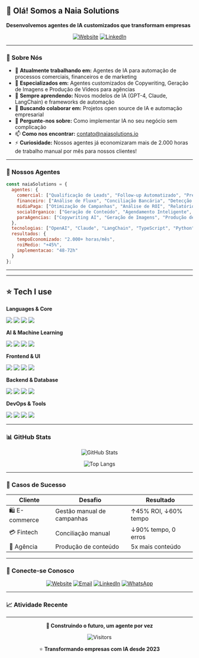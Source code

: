 ## 👋 Olá! Somos a Naia Solutions

**Desenvolvemos agentes de IA customizados que transformam empresas**

<div align="center">
  
[![Website](https://img.shields.io/badge/🌐-naiasolutions.io-blue?style=for-the-badge)](https://naiasolutions.io/)
[![LinkedIn](https://img.shields.io/badge/LinkedIn-Follow-0077B5?style=for-the-badge&logo=linkedin)](https://linkedin.com/company/naiasolutions)

</div>

---

### 🤖 Sobre Nós

- 🔭 **Atualmente trabalhando em:** Agentes de IA para automação de processos comerciais, financeiros e de marketing
- 💼 **Especializados em:** Agentes customizados de Copywriting, Geração de Imagens e Produção de Vídeos para agências
- 🌱 **Sempre aprendendo:** Novos modelos de IA (GPT-4, Claude, LangChain) e frameworks de automação
- 👯 **Buscando colaborar em:** Projetos open source de IA e automação empresarial
- 💬 **Pergunte-nos sobre:** Como implementar IA no seu negócio sem complicação
- 📫 **Como nos encontrar:** contato@naiasolutions.io
- ⚡ **Curiosidade:** Nossos agentes já economizaram mais de 2.000 horas de trabalho manual por mês para nossos clientes!

---

### 🚀 Nossos Agentes

```javascript
const naiaSolutions = {
  agentes: {
    comercial: ["Qualificação de Leads", "Follow-up Automatizado", "Previsão de Vendas"],
    financeiro: ["Análise de Fluxo", "Conciliação Bancária", "Detecção de Anomalias"],
    midiaPaga: ["Otimização de Campanhas", "Análise de ROI", "Relatórios Multi-plataforma"],
    socialOrganico: ["Geração de Conteúdo", "Agendamento Inteligente", "Análise de Engajamento"],
    paraAgencias: ["Copywriting AI", "Geração de Imagens", "Produção de Vídeos"]
  },
  tecnologias: ["OpenAI", "Claude", "LangChain", "TypeScript", "Python", "Next.js"],
  resultados: {
    tempoEconomizado: "2.000+ horas/mês",
    roiMedio: "+45%",
    implementacao: "48-72h"
  }
};
```

---

---

## ⭐ Tech I use

**Languages & Core**

<p>
  <img src="https://img.shields.io/badge/TypeScript-3178C6?logo=typescript&logoColor=white&style=for-the-badge" />
  <img src="https://img.shields.io/badge/Python-3776AB?logo=python&logoColor=white&style=for-the-badge" />
  <img src="https://img.shields.io/badge/JavaScript-F7DF1E?logo=javascript&logoColor=black&style=for-the-badge" />
  <img src="https://img.shields.io/badge/Node.js-339933?logo=node.js&logoColor=white&style=for-the-badge" />
</p>

**AI & Machine Learning**

<p>
  <img src="https://img.shields.io/badge/OpenAI-412991?logo=openai&logoColor=white&style=for-the-badge" />
  <img src="https://img.shields.io/badge/Claude-191919?logo=anthropic&logoColor=white&style=for-the-badge" />
  <img src="https://img.shields.io/badge/LangChain-1C3C3C?logo=chainlink&logoColor=white&style=for-the-badge" />
  <img src="https://img.shields.io/badge/HuggingFace-FFD21E?logo=huggingface&logoColor=black&style=for-the-badge" />
</p>

**Frontend & UI**

<p>
  <img src="https://img.shields.io/badge/React-20232A?logo=react&logoColor=61DAFB&style=for-the-badge" />
  <img src="https://img.shields.io/badge/Next.js-000000?logo=next.js&logoColor=white&style=for-the-badge" />
  <img src="https://img.shields.io/badge/TailwindCSS-38B2AC?logo=tailwind-css&logoColor=white&style=for-the-badge" />
  <img src="https://img.shields.io/badge/Shadcn/ui-000000?logo=shadcnui&logoColor=white&style=for-the-badge" />
</p>

**Backend & Database**

<p>
  <img src="https://img.shields.io/badge/FastAPI-009688?logo=fastapi&logoColor=white&style=for-the-badge" />
  <img src="https://img.shields.io/badge/PostgreSQL-4169E1?logo=postgresql&logoColor=white&style=for-the-badge" />
  <img src="https://img.shields.io/badge/MongoDB-47A248?logo=mongodb&logoColor=white&style=for-the-badge" />
  <img src="https://img.shields.io/badge/Redis-DC382D?logo=redis&logoColor=white&style=for-the-badge" />
</p>

**DevOps & Tools**

<p>
  <img src="https://img.shields.io/badge/Docker-2496ED?logo=docker&logoColor=white&style=for-the-badge" />
  <img src="https://img.shields.io/badge/AWS-232F3E?logo=amazon-aws&logoColor=white&style=for-the-badge" />
  <img src="https://img.shields.io/badge/Vercel-000000?logo=vercel&logoColor=white&style=for-the-badge" />
  <img src="https://img.shields.io/badge/GitHub_Actions-2088FF?logo=github-actions&logoColor=white&style=for-the-badge" />
</p>

---

### 📊 GitHub Stats

<div align="center">
  
![GitHub Stats](https://github-readme-stats.vercel.app/api?username=navengadopelaia&show_icons=true&theme=tokyonight&hide_border=true)

![Top Langs](https://github-readme-stats.vercel.app/api/top-langs/?username=navengadopelaia&layout=compact&theme=tokyonight&hide_border=true)

</div>

---

### 🎯 Casos de Sucesso

| Cliente | Desafio | Resultado |
|---------|---------|-----------|
| 🛍️ E-commerce | Gestão manual de campanhas | ↑45% ROI, ↓60% tempo |
| 💳 Fintech | Conciliação manual | ↓90% tempo, 0 erros |
| 📱 Agência | Produção de conteúdo | 5x mais conteúdo |

---

### 🔗 Conecte-se Conosco

<div align="center">

[![Website](https://img.shields.io/badge/Website-naiasolutions.io-0A66C2?style=for-the-badge)](https://naiasolutions.io/)
[![Email](https://img.shields.io/badge/Email-contato-EA4335?style=for-the-badge&logo=gmail&logoColor=white)](mailto:contato@naiasolutions.io)
[![LinkedIn](https://img.shields.io/badge/LinkedIn-Follow-0077B5?style=for-the-badge&logo=linkedin)](https://linkedin.com/company/naiasolutions)
[![WhatsApp](https://img.shields.io/badge/WhatsApp-Chat-25D366?style=for-the-badge&logo=whatsapp&logoColor=white)](#)

</div>

---

### 📈 Atividade Recente

<!--START_SECTION:activity-->
<!--END_SECTION:activity-->

---

<div align="center">

**🤖 Construindo o futuro, um agente por vez**

![Visitors](https://api.visitorbadge.io/api/visitors?path=navengadopelaia&label=Visitantes&countColor=%23263759&style=flat)

⭐ **Transformando empresas com IA desde 2023**

</div>
